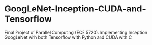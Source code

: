 # GoogLeNet-Inception-CUDA-and-Tensorflow
Final Project of Parallel Computing (ECE 5720). Implementing Inception GoogLeNet with both Tensorflow with Python and CUDA with C 
